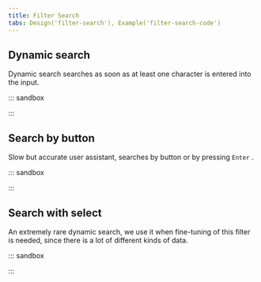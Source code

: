 ```yaml
---
title: Filter Search
tabs: Design('filter-search'), Example('filter-search-code')
---
```


## Dynamic search

Dynamic search searches as soon as at least one character is entered into the input.

::: sandbox

<script lang="tsx">
  export Demo from './examples/dynamic_search.tsx'; 
</script>

:::

## Search by button

Slow but accurate user assistant, searches by button or by pressing `Enter` .

::: sandbox

<script lang="tsx">
  export Demo from './examples/search-by-button.tsx'; 
</script>

:::

## Search with select

An extremely rare dynamic search, we use it when fine-tuning of this filter is needed, since there is a lot of different kinds of data.

::: sandbox

<script lang="tsx">
  export Demo from './examples/search-with-select.tsx'; 
</script>

:::
